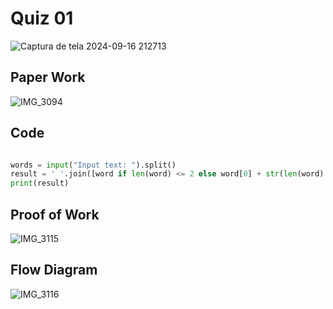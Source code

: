 # Quiz 01

![Captura de tela 2024-09-16 212713](https://github.com/user-attachments/assets/6834d680-0d8b-410b-9cfe-7b5eb7305712)

## Paper Work

![IMG_3094](https://github.com/user-attachments/assets/77a007b9-9b20-4c2d-87ba-638fb47a8039)

## Code

```py

words = input("Input text: ").split()  
result = ' '.join([word if len(word) <= 2 else word[0] + str(len(word) - 2) + word[-1] for word in words]) 
print(result) 

```

## Proof of Work

![IMG_3115](https://github.com/user-attachments/assets/04b1bc30-f728-43a1-9e70-41eada72680b)


## Flow Diagram

![IMG_3116](https://github.com/user-attachments/assets/ec269a54-1d0b-4e18-80c6-9784e9134907)


